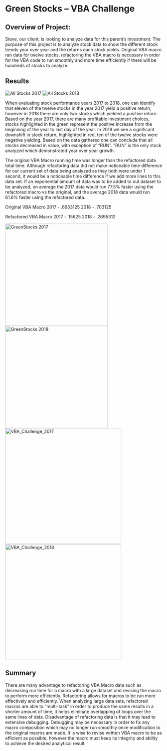 # Green Stocks – VBA Challenge


## Overview of Project:

Steve, our client, is looking to analyze data for this parent’s investment. The purpose of this project is to analyze stock data to show the different stock trends year over year and the returns each stock yields. Original VBA macro ran data for twelve stocks, refactoring the VBA macro is necessary in order for the VBA code to run smoothly and more time efficiently if there will be hundreds of stocks to analyze. 

## Results

![All Stocks 2017 ](https://user-images.githubusercontent.com/89940569/134753177-143916fb-0c99-499c-861c-775a801e253e.png)
![All Stocks 2018 ](https://user-images.githubusercontent.com/89940569/134753180-631cc938-483c-4940-8541-8376495f433b.png)


When evaluating stock performance years 2017 to 2018, one can identify that eleven of the twelve stocks in the year 2017 yield a positive return, however in 2018 there are only two stocks which yielded a positive return. Based on the year 2017, there are many profitable investment choices, stocks highlighted in the green represent the positive increase from the beginning of the year to last day of the year. In 2018 we see a significant downshift in stock return, highlighted in red, ten of the twelve stocks were negative yielding. Based on the data gathered one can conclude that all stocks decreased in value, with exception of “RUN”. “RUN” is the only stock analyzed which demonstrated year over year growth. 


The original VBA Macro running time was longer than the refactored data total time. Although refactoring data did not make noticeable time difference for our current set of data being analyzed as they both were under 1 second, it would be a noticeable time difference if we add more lines to this data set. If an exponential amount of data was to be added to out dataset to be analyzed, on average the 2017 data would run 77.5% faster using the refactored macro vs the original, and the average 2018 data would run 61.6% faster using the refactored data. 

Original VBA Macro
2017 - .6953125   2018 - .703125

Refactored VBA Macro
2017 - .15625   2018 - .2695312


<img width="328" alt="GreenStocks 2017 " src="https://user-images.githubusercontent.com/89940569/134753206-6d9b2fa1-6202-4412-8b15-7beb44078854.png">

<img width="328" alt="GreenStocks 2018" src="https://user-images.githubusercontent.com/89940569/134753209-a9de6ec1-dbe4-43b3-83b8-7a7b32331c50.png">

<img width="372" alt="VBA_Challenge_2017" src="https://user-images.githubusercontent.com/89940569/134753221-1dabda5b-892d-4766-8faf-e7990869ffd0.png">

<img width="372" alt="VBA_Challenge_2018" src="https://user-images.githubusercontent.com/89940569/134753231-2c0b9eef-d9c6-42fe-bf97-832a19ba65f4.png">


## Summary

There are many advantage to refactoring VBA Macro data such as decreasing run time for a macro with a large dataset and revising the macro to perform more efficiently. Refactoring allows for macros to be run more effectively and efficiently. When analyzing large data sets, refactored macros are able to “multi-task” in order to produce the same results in a shorter amount of time, it helps eliminate overlapping of loops over the same lines of data. Disadvantage of refactoring data is that it may lead to extensive debugging. Debugging may be necessary in order to fix any macro composition which may no longer run smoothly once modification to the original macros are made.  It is wise to revise written VBA macro to be as efficient as possible, however the macro must keep its integrity and ability to achieve the desired analytical result. 



